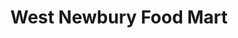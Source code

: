 ---
title: "West Newbury Food Mart"
url: /west-newbury/west-newbury-food-mart/
shop: convenience
---